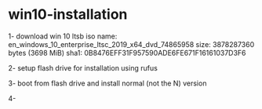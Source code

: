 # win10-installation


1- download win 10 ltsb iso
name: en_windows_10_enterprise_ltsc_2019_x64_dvd_74865958
size: 3878287360 bytes (3698 MiB)
sha1: 0B8476EFF31F957590ADE6FE671F16161037D3F6

2- setup flash drive for installation using rufus

3- boot from flash drive and install normal (not the N) version

4- 
